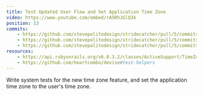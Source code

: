 ```yaml
---
title: Test Updated User Flow and Set Application Time Zone
video: https://www.youtube.com/embed/rA5RhJGlQ3k
position: 13
commits:
    - https://github.com/stevepolitodesign/stridecatcher/pull/5/commits/bc899d64c860442c51a6bc7ba76a1f889212886a
    - https://github.com/stevepolitodesign/stridecatcher/pull/5/commits/153785f486cd63d865bdd2345e0529dd44ef8397
    - https://github.com/stevepolitodesign/stridecatcher/pull/5/commits/1c4ee00e503db58ede91a6ba92ecf199bc8b688e
resources:
    - https://api.rubyonrails.org/v6.0.3.2/classes/ActiveSupport/TimeZone.html
    - https://github.com/heartcombo/devise#test-helpers
---
```

Write system tests for the new time zone feature, and set the application time zone to the user's time zone.